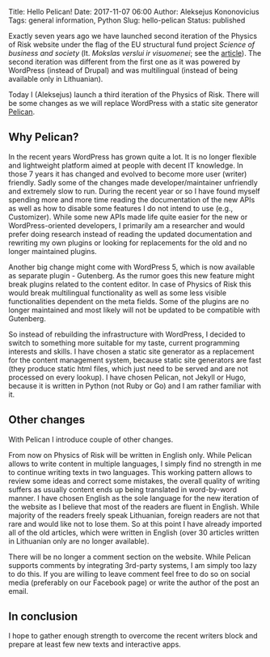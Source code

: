 Title: Hello Pelican!
Date: 2017-11-07 06:00
Author: Aleksejus Kononovicius
Tags: general information, Python
Slug: hello-pelican
Status: published

Exactly seven years ago we have launched second iteration of the Physics of Risk
website under the flag of the EU structural fund project *Science of business and society*
(lt. *Mokslas verslui ir visuomenei*; see the
[article]({filename}/articles/2010/hello-world.md)).
The second iteration was different from the first one as it was powered by
WordPress (instead of Drupal) and was multilingual (instead of being available
only in Lithuanian).

Today I (Aleksejus) launch a third iteration of the Physics of Risk. There will
be some changes as we will replace WordPress with a static site generator
[Pelican](https://docs.getpelican.com/).<!--more-->

## Why Pelican?

In the recent years WordPress has grown quite a lot. It is no longer flexible
and lightweight platform aimed at people with decent IT knowledge. In those
7 years it has changed and evolved to become more user (writer) friendly.
Sadly some of the changes made developer/maintainer unfriendly and extremely
slow to run. During the recent year or so I have found myself spending more
and more time reading the documentation of the new APIs as well as how to
disable some features I do not intend to use (e.g., Customizer). While some
new APIs made life quite easier for the new or WordPress-oriented developers,
I primarily am a researcher and would prefer doing research instead of reading
the updated documentation and rewriting my own plugins or looking for
replacements for the old and no longer maintained plugins.

Another big change might come with WordPress 5, which is now available as
separate plugin - Gutenberg. As the rumor goes this new feature might break
plugins related to the content editor. In case of Physics of Risk this would
break multilingual functionality as well as some less visible functionalities
dependent on the meta fields. Some of the plugins are no longer maintained and
most likely will not be updated to be compatible with Gutenberg.

So instead of rebuilding the infrastructure with WordPress, I decided to switch
to something more suitable for my taste, current programming interests and
skills. I have chosen a static site generator as a replacement for the content
management system, because static site generators are fast (they produce static
html files, which just need to be served and are not processed on every lookup).
I have chosen Pelican, not Jekyll or Hugo, because it is written in Python
(not Ruby or Go) and I am rather familiar with it.

## Other changes

With Pelican I introduce couple of other changes.

From now on Physics of Risk will be written in English only. While Pelican
allows to write content in multiple languages, I simply find no
strength in me to continue writing texts in two languages. This working
pattern allows to review some ideas and correct some mistakes,
the overall quality of writing suffers
as usually content ends up being translated in word-by-word manner. I have
chosen English as the sole language for the new iteration of the website
as I believe that most of the readers are fluent in English. While majority
of the readers freely speak Lithuanian, foreign readers are not that rare and
would like not to lose them. So at this point I have already imported all
of the old articles, which were written in English (over 30 articles written
in Lithuanian only are no longer available).

There will be no longer a comment section on the website. While Pelican supports
comments by integrating 3rd-party systems, I am simply too lazy to do this.
If you are willing to leave comment feel free to do so on social media (preferably
on our Facebook page) or write the author of the post an email.

## In conclusion

I hope to gather enough strength to overcome the recent writers block and prepare
at least few new texts and interactive apps.
